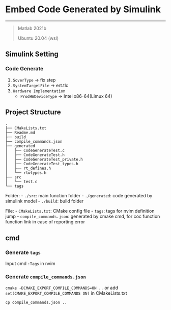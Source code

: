 # Embed Code Generated by Simulink

----

> Matlab 2021b
>
> Ubuntu 20.04 (wsl)

## Simulink Setting

### Code Generate

1. `SoverType` -> fix step
2. `SystemTargetFile` -> ert.tlc
3. `Hardware Implementation`
    * `ProdHWDeviceType` -> Intel x86-64(Limux 64)

## Project Structure

```
.
├── CMakeLists.txt
├── Readme.md
├── build
├── compile_commands.json
├── generated
│   ├── CodeGenerateTest.c
│   ├── CodeGenerateTest.h
│   ├── CodeGenerateTest_private.h
│   ├── CodeGenerateTest_types.h
│   ├── rt_defines.h
│   └── rtwtypes.h
├── src
│   └── test.c
└── tags
```

Folder:
    - `./src`: main function folder
    - `./generated`: code generated by simulink model
    - `./build`: build folder

File:
    - `CMakeLists.txt`: CMake config file
    - `tags`: tags for nvim definition jump
    - `compile_commands.json`: generated by cmake cmd, for coc function function link in case of reporting error

## cmd

### Generate `tags`

Input cmd `:Tags` in nvim

### Generate `compile_commands.json`

`cmake -DCMAKE_EXPORT_COMPILE_COMMANDS=ON ..` or add `set(CMAKE_EXPORT_COMPILE_COMMANDS ON)` in CMakeLists.txt

`cp compile_commands.json ..`

